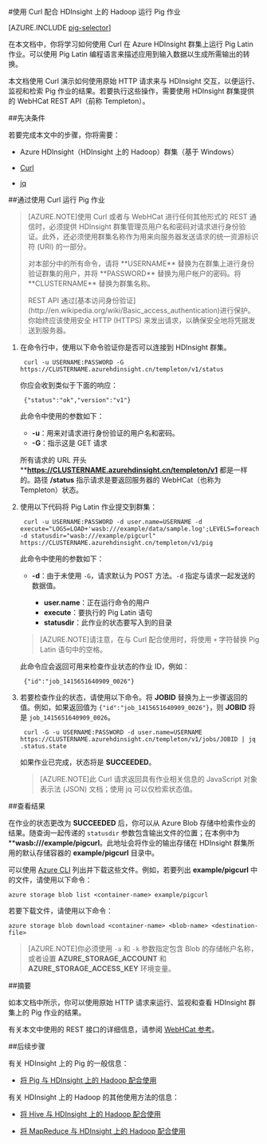 <properties
   pageTitle="在 HDInsight 中将 Hadoop Pig 与 Curl 配合使用 | Microsoft Azure"
   description="学习如何使用 Curl 在 Azure HDInsight 中的 Hadoop 群集上运行 Pig Latin 作业。"
   services="hdinsight"
   documentationCenter=""
   authors="Blackmist"
   manager="paulettm"
   editor="cgronlun"
	tags="azure-portal"/>

<tags
	ms.service="hdinsight"
	ms.date="01/08/2016"
	wacn.date="12/17/2015"/>

#使用 Curl 配合 HDInsight 上的 Hadoop 运行 Pig 作业

[AZURE.INCLUDE [pig-selector](../includes/hdinsight-selector-use-pig.md)]

在本文档中，你将学习如何使用 Curl 在 Azure HDInsight 群集上运行 Pig Latin 作业。可以使用 Pig Latin 编程语言来描述应用到输入数据以生成所需输出的转换。

本文档使用 Curl 演示如何使用原始 HTTP 请求来与 HDInsight 交互，以便运行、监视和检索 Pig 作业的结果。若要执行这些操作，需要使用 HDInsight 群集提供的 WebHCat REST API（前称 Templeton）。

##<a id="prereq"></a>先决条件

若要完成本文中的步骤，你将需要：

* Azure HDInsight（HDInsight 上的 Hadoop）群集（基于 Windows）

* [Curl](http://curl.haxx.se/)

* [jq](http://stedolan.github.io/jq/)

##<a id="curl"></a>通过使用 Curl 运行 Pig 作业

> [AZURE.NOTE]使用 Curl 或者与 WebHCat 进行任何其他形式的 REST 通信时，必须提供 HDInsight 群集管理员用户名和密码对请求进行身份验证。此外，还必须使用群集名称作为用来向服务器发送请求的统一资源标识符 (URI) 的一部分。
> <p>对本部分中的所有命令，请将 **USERNAME** 替换为在群集上进行身份验证群集的用户，并将 **PASSWORD** 替换为用户帐户的密码。将 **CLUSTERNAME** 替换为群集名称。
> <p>REST API 通过[基本访问身份验证](http://en.wikipedia.org/wiki/Basic_access_authentication)进行保护。你始终应该使用安全 HTTP (HTTPS) 来发出请求，以确保安全地将凭据发送到服务器。

1. 在命令行中，使用以下命令验证你是否可以连接到 HDInsight 群集。

        curl -u USERNAME:PASSWORD -G https://CLUSTERNAME.azurehdinsight.cn/templeton/v1/status

    你应会收到类似于下面的响应：

        {"status":"ok","version":"v1"}

    此命令中使用的参数如下：

    * **-u**：用来对请求进行身份验证的用户名和密码。
    * **-G**：指示这是 GET 请求

    所有请求的 URL 开头 ****https://CLUSTERNAME.azurehdinsight.cn/templeton/v1** 都是一样的。路径 **/status** 指示请求是要返回服务器的 WebHCat（也称为 Templeton）状态。

2. 使用以下代码将 Pig Latin 作业提交到群集：

        curl -u USERNAME:PASSWORD -d user.name=USERNAME -d execute="LOGS=LOAD+'wasb:///example/data/sample.log';LEVELS=foreach+LOGS+generate+REGEX_EXTRACT($0,'(TRACE|DEBUG|INFO|WARN|ERROR|FATAL)',1)+as+LOGLEVEL;FILTEREDLEVELS=FILTER+LEVELS+by+LOGLEVEL+is+not+null;GROUPEDLEVELS=GROUP+FILTEREDLEVELS+by+LOGLEVEL;FREQUENCIES=foreach+GROUPEDLEVELS+generate+group+as+LOGLEVEL,COUNT(FILTEREDLEVELS.LOGLEVEL)+as+count;RESULT=order+FREQUENCIES+by+COUNT+desc;DUMP+RESULT;" -d statusdir="wasb:///example/pigcurl" https://CLUSTERNAME.azurehdinsight.cn/templeton/v1/pig

    此命令中使用的参数如下：

    * **-d**：由于未使用 `-G`，请求默认为 POST 方法。`-d` 指定与请求一起发送的数据值。

        * **user.name**：正在运行命令的用户
        * **execute**：要执行的 Pig Latin 语句
        * **statusdir**：此作业的状态要写入到的目录

    > [AZURE.NOTE]请注意，在与 Curl 配合使用时，将使用 `+` 字符替换 Pig Latin 语句中的空格。

    此命令应会返回可用来检查作业状态的作业 ID，例如：

        {"id":"job_1415651640909_0026"}

3. 若要检查作业的状态，请使用以下命令。将 **JOBID** 替换为上一步骤返回的值。例如，如果返回值为 `{"id":"job_1415651640909_0026"}`，则 **JOBID** 将是 `job_1415651640909_0026`。

        curl -G -u USERNAME:PASSWORD -d user.name=USERNAME https://CLUSTERNAME.azurehdinsight.cn/templeton/v1/jobs/JOBID | jq .status.state

	如果作业已完成，状态将是 **SUCCEEDED**。

    > [AZURE.NOTE]此 Curl 请求返回具有作业相关信息的 JavaScript 对象表示法 (JSON) 文档；使用 jq 可以仅检索状态值。

##<a id="results"></a>查看结果

在作业的状态更改为 **SUCCEEDED** 后，你可以从 Azure Blob 存储中检索作业的结果。随查询一起传递的 `statusdir` 参数包含输出文件的位置；在本例中为 ****wasb:///example/pigcurl**。此地址会将作业的输出存储在 HDInsight 群集所用的默认存储容器的 **example/pigcurl** 目录中。

可以使用 [Azure CLI](/documentation/articles/xplat-cli-install) 列出并下载这些文件。例如，若要列出 **example/pigcurl** 中的文件，请使用以下命令：

	azure storage blob list <container-name> example/pigcurl

若要下载文件，请使用以下命令：

	azure storage blob download <container-name> <blob-name> <destination-file>

> [AZURE.NOTE]你必须使用 `-a` 和 `-k` 参数指定包含 Blob 的存储帐户名称，或者设置 **AZURE\_STORAGE\_ACCOUNT** 和 **AZURE\_STORAGE\_ACCESS\_KEY** 环境变量。

##<a id="summary"></a>摘要

如本文档中所示，你可以使用原始 HTTP 请求来运行、监视和查看 HDInsight 群集上的 Pig 作业的结果。

有关本文中使用的 REST 接口的详细信息，请参阅 [WebHCat 参考](https://cwiki.apache.org/confluence/display/Hive/WebHCat+Reference)。

##<a id="nextsteps"></a>后续步骤

有关 HDInsight 上的 Pig 的一般信息：

* [将 Pig 与 HDInsight 上的 Hadoop 配合使用](/documentation/articles/hdinsight-use-pig)

有关 HDInsight 上的 Hadoop 的其他使用方法的信息：

* [将 Hive 与 HDInsight 上的 Hadoop 配合使用](/documentation/articles/hdinsight-use-hive)

* [将 MapReduce 与 HDInsight 上的 Hadoop 配合使用](/documentation/articles/hdinsight-use-mapreduce)

<!---HONumber=Mooncake_1207_2015-->